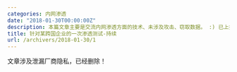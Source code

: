 ```yaml
---
categories: 内网渗透
date: "2018-01-30T00:00:00Z"
description: 本篇文章主要是交流内网渗透方面的技术、未涉及攻击、窃取数据。 :) 已上报国家信息安全响应中心
title: 针对某跨国企业的一次渗透测试-持续
url: /archivers/2018-01-30/1
---
```


文章涉及泄漏厂商隐私，已经删除！
<!--more-->